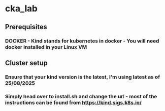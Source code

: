 # cka_lab

## Prerequisites 
### DOCKER - Kind stands for kubernetes in docker - You will need docker installed in your Linux VM

## Cluster setup
### Ensure that your kind version is the latest, I'm using latest as of 25/08/2025
### Simply head over to install.sh and change the url - most of the instructions can be found from https://kind.sigs.k8s.io/